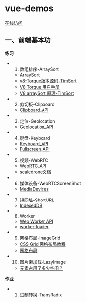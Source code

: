 # vue-demos

[在线访问](https://si3ver.github.io/vue-demos/)

## 一、前端基本功

**练习**

+ 01. 数组排序-ArraySort
  - [ArraySort](https://developer.mozilla.org/zh-CN/docs/Web/JavaScript/Reference/Global_Objects/Array/sort)
  - [v8-Torque版本源码-TimSort](https://github.com/v8/v8/blob/96f32fe673a9dd79fcbb267c41477ede938a5b4d/third_party/v8/builtins/array-sort.tq#L1246)
  - [V8 Torque 用户手册](https://v8.js.cn/docs/torque/)
  - [V8 arraySort 原理-TimSort](https://v8.dev/blog/array-sort#timsort)
+ 02. 剪切板-Clipboard
  - [Clipboard_API](https://developer.mozilla.org/zh-CN/docs/Web/API/Clipboard_API)
+ 03. 定位-Geolocation
  - [Geolocation_API](https://developer.mozilla.org/zh-CN/docs/Web/API/Geolocation_API)
+ 04. 键盘-Keyboard
  - [Keyboard_API](https://developer.mozilla.org/en-US/docs/Web/API/Keyboard_API)
  - [Fullscreen_API](https://developer.mozilla.org/zh-CN/docs/Web/API/Fullscreen_API)
+ 05. 视频-WebRTC
  - [WebRTC_API](https://developer.mozilla.org/zh-CN/docs/Web/API/WebRTC_API)
  - [scaledrone文档](https://www.scaledrone.com/docs/quick-start/javascript)
+ 06. 媒体设备-WebRTCScreenShot
  - [MediaDevices](https://developer.mozilla.org/zh-CN/docs/Web/API/MediaDevices)
+ 07. 短网址-ShortURL
  - [IndexedDB](https://developer.mozilla.org/zh-CN/docs/Web/API/IndexedDB_API)
+ 08. Worker
  - [Web Worker API](https://developer.mozilla.org/zh-CN/docs/Web/API/Web_Workers_API)
  - [worker-loader](https://www.webpackjs.com/loaders/worker-loader/)
+ 09. 网格布局-ImageGrid
  - [CSS Grid 网格布局教程](https://www.ruanyifeng.com/blog/2019/03/grid-layout-tutorial.html)
  - [网格布局](https://developer.mozilla.org/zh-CN/docs/Web/CSS/CSS_Grid_Layout)
+ 10. 图片懒加载-LazyImage
  - [元素占用了多少空间？](https://developer.mozilla.org/zh-CN/docs/Web/API/CSS_Object_Model/Determining_the_dimensions_of_elements)

**作业**

+ 01. 进制转换-TransRadix
